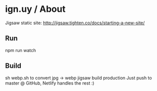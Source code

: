 # ign.uy / About

Jigsaw static site: http://jigsaw.tighten.co/docs/starting-a-new-site/

## Run

npm run watch

## Build

sh webp.sh to convert jpg -> webp
jigsaw build production
Just push to master @ GitHub, Netlify handles the rest :)
